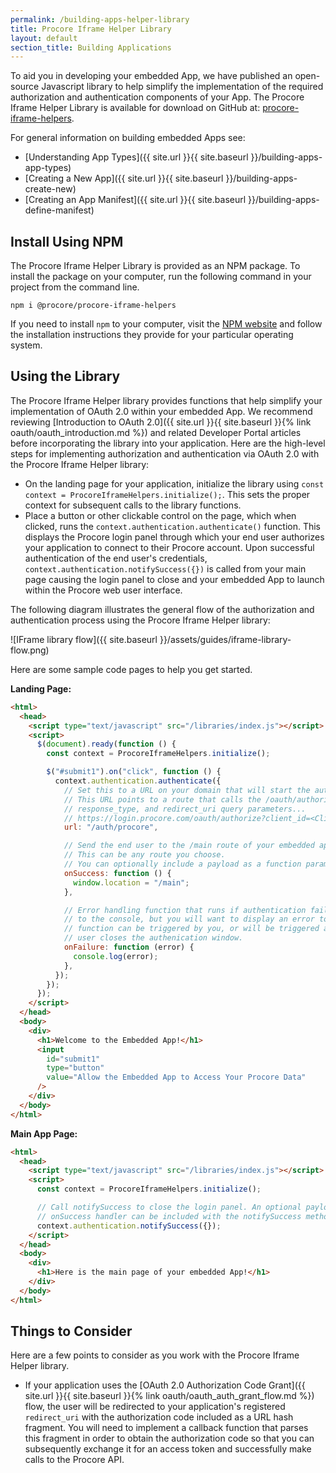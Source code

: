 ```yaml
---
permalink: /building-apps-helper-library
title: Procore Iframe Helper Library
layout: default
section_title: Building Applications
---
```


To aid you in developing your embedded App, we have published an open-source Javascript library to help simplify the implementation of the required authorization and authentication components of your App.
The Procore Iframe Helper Library is available for download on GitHub at: [procore-iframe-helpers](https://github.com/procore/procore-iframe-helpers).

For general information on building embedded Apps see:

- [Understanding App Types]({{ site.url }}{{ site.baseurl }}/building-apps-app-types)
- [Creating a New App]({{ site.url }}{{ site.baseurl }}/building-apps-create-new)
- [Creating an App Manifest]({{ site.url }}{{ site.baseurl }}/building-apps-define-manifest)

## Install Using NPM

The Procore Iframe Helper Library is provided as an NPM package.
To install the package on your computer, run the following command in your project from the command line.

`npm i @procore/procore-iframe-helpers`

If you need to install `npm` to your computer, visit the [NPM website](https://docs.npmjs.com/downloading-and-installing-node-js-and-npm) and follow the installation instructions they provide for your particular operating system.

## Using the Library

The Procore Iframe Helper library provides functions that help simplify your implementation of OAuth 2.0 within your embedded App. We recommend reviewing [Introduction to OAuth 2.0]({{ site.url }}{{ site.baseurl }}{% link oauth/oauth_introduction.md %}) and related Developer Portal articles before incorporating the library into your application. Here are the high-level steps for implementing authorization and authentication via OAuth 2.0 with the Procore Iframe Helper library:

- On the landing page for your application, initialize the library using `const context = ProcoreIframeHelpers.initialize();`. This sets the proper context for subsequent calls to the library functions.
- Place a button or other clickable control on the page, which when clicked, runs the `context.authentication.authenticate()` function. This displays the Procore login panel through which your end user authorizes your application to connect to their Procore account. Upon successful authentication of the end user's credentials, `context.authentication.notifySuccess({})` is called from your main page causing the login panel to close and your embedded App to launch within the Procore web user interface.

The following diagram illustrates the general flow of the authorization and authentication process using the Procore Iframe Helper library:

![IFrame library flow]({{ site.baseurl }}/assets/guides/iframe-library-flow.png)

Here are some sample code pages to help you get started.

**Landing Page:**

```html
<html>
  <head>
    <script type="text/javascript" src="/libraries/index.js"></script>
    <script>
      $(document).ready(function () {
        const context = ProcoreIframeHelpers.initialize();

        $("#submit1").on("click", function () {
          context.authentication.authenticate({
            // Set this to a URL on your domain that will start the authentication process.
            // This URL points to a route that calls the /oauth/authorize endpoint with client_id,
            // response_type, and redirect_uri query parameters...
            // https://login.procore.com/oauth/authorize?client_id=<ClientID>&response_type=<ResponseType>&redirect_uri=<RedirectID>
            url: "/auth/procore",

            // Send the end user to the /main route of your embedded app if authentication is successful.
            // This can be any route you choose.
            // You can optionally include a payload as a function parameter (i.e., function(payload))
            onSuccess: function () {
              window.location = "/main";
            },

            // Error handling function that runs if authentication fails. Here we are just logging the error
            // to the console, but you will want to display an error to the user. This
            // function can be triggered by you, or will be triggered automatically if the
            // user closes the authenication window.
            onFailure: function (error) {
              console.log(error);
            },
          });
        });
      });
    </script>
  </head>
  <body>
    <div>
      <h1>Welcome to the Embedded App!</h1>
      <input
        id="submit1"
        type="button"
        value="Allow the Embedded App to Access Your Procore Data"
      />
    </div>
  </body>
</html>
```

**Main App Page:**

```html
<html>
  <head>
    <script type="text/javascript" src="/libraries/index.js"></script>
    <script>
      const context = ProcoreIframeHelpers.initialize();

      // Call notifySuccess to close the login panel. An optional payload to be passed to your
      // onSuccess handler can be included with the notifySuccess method...
      context.authentication.notifySuccess({});
    </script>
  </head>
  <body>
    <div>
      <h1>Here is the main page of your embedded App!</h1>
    </div>
  </body>
</html>
```

## Things to Consider

Here are a few points to consider as you work with the Procore Iframe Helper library.

- If your application uses the [OAuth 2.0 Authorization Code Grant]({{ site.url }}{{ site.baseurl }}{% link oauth/oauth_auth_grant_flow.md %}) flow, the user will be redirected to your application's registered `redirect_uri` with the authorization code included as a URL hash fragment. You will need to implement a callback function that parses this fragment in order to obtain the authorization code so that you can subsequently exchange it for an access token and successfully make calls to the Procore API.
